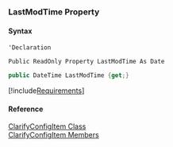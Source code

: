 ﻿### LastModTime Property

#### Syntax

```vbnet
'Declaration

Public ReadOnly Property LastModTime As Date
```

```csharp
public DateTime LastModTime {get;}
```

[!include[Requirements](../partials/requirements.md)]

#### Reference

[ClarifyConfigItem Class](fcSDK~FChoice.Foundation.Clarify.DataObjects.ClarifyConfigItem.md)  
[ClarifyConfigItem Members](fcSDK~FChoice.Foundation.Clarify.DataObjects.ClarifyConfigItem_members.md)